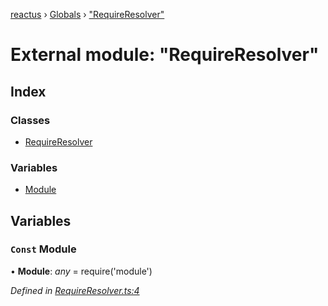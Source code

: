 [reactus](../README.md) › [Globals](../globals.md) › ["RequireResolver"](_requireresolver_.md)

# External module: "RequireResolver"

## Index

### Classes

* [RequireResolver](../classes/_requireresolver_.requireresolver.md)

### Variables

* [Module](_requireresolver_.md#const-module)

## Variables

### `Const` Module

• **Module**: *any* =  require('module')

*Defined in [RequireResolver.ts:4](https://github.com/Openovate/reactus/blob/97dd666/src/RequireResolver.ts#L4)*
